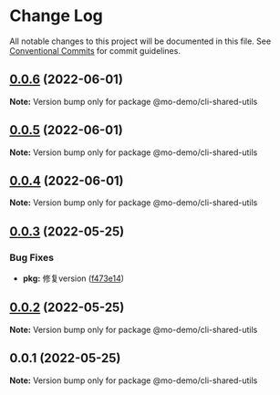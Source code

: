 # Change Log

All notable changes to this project will be documented in this file.
See [Conventional Commits](https://conventionalcommits.org) for commit guidelines.

## [0.0.6](https://github.com/payne608/lerna-best-practice/compare/v0.0.5...v0.0.6) (2022-06-01)

**Note:** Version bump only for package @mo-demo/cli-shared-utils





## [0.0.5](https://github.com/payne608/lerna-best-practice/compare/v0.0.4...v0.0.5) (2022-06-01)

**Note:** Version bump only for package @mo-demo/cli-shared-utils





## [0.0.4](https://github.com/payne608/lerna-best-practice/compare/v0.0.3...v0.0.4) (2022-06-01)

**Note:** Version bump only for package @mo-demo/cli-shared-utils





## [0.0.3](https://github.com/payne608/lerna-best-practice/compare/v0.0.2...v0.0.3) (2022-05-25)


### Bug Fixes

* **pkg:** 修复version ([f473e14](https://github.com/payne608/lerna-best-practice/commit/f473e148660569585bbb8ee440825cfdffa7873c))





## [0.0.2](https://github.com/payne608/lerna-best-practice/compare/v0.0.1...v0.0.2) (2022-05-25)

**Note:** Version bump only for package @mo-demo/cli-shared-utils





## 0.0.1 (2022-05-25)

**Note:** Version bump only for package @mo-demo/cli-shared-utils
